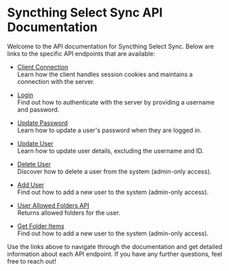 # Syncthing Select Sync API Documentation

Welcome to the API documentation for Syncthing Select Sync. Below are links to the specific API endpoints that are available:

- [Client Connection](client_connection.md)  
  Learn how the client handles session cookies and maintains a connection with the server.

- [Login](login.md)  
  Find out how to authenticate with the server by providing a username and password.

- [Update Password](update-password.md)  
  Learn how to update a user's password when they are logged in.

- [Update User](update-user.md)  
  Learn how to update user details, excluding the username and ID.

- [Delete User](delete-user.md)  
  Discover how to delete a user from the system (admin-only access).

- [Add User](add-user.md)  
  Find out how to add a new user to the system (admin-only access).

- [User Allowed Folders API](get-allowed-folders.md)  
  Returns allowed folders for the user.

- [Get Folder Items](get-ssss-itmes.md)  
  Find out how to add a new user to the system (admin-only access).

Use the links above to navigate through the documentation and get detailed information about each API endpoint. If you have any further questions, feel free to reach out!
